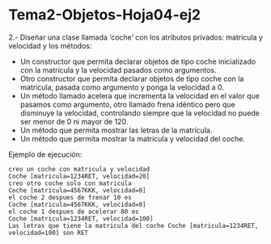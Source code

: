 # Tema2-Objetos-Hoja04-ej2

2.- Diseñar una clase llamada ‘coche’ con los atributos privados: matricula y velocidad y los métodos:
+ Un constructor que permita declarar objetos de tipo coche inicializado con la matricula y la velocidad pasados como argumentos.
+ Otro constructor que permita declarar objetos de tipo coche con la matricula, pasada como argumento y ponga la velocidad a 0.
+ Un método llamado acelera que incrementa la velocidad en el valor que pasamos como argumento, otro llamado frena idéntico pero que disminuye la velocidad, controlando siempre que la velocidad no puede ser menor de 0 ni mayor de 120.
+ Un método que permita mostrar las letras de la matrícula.
+ Un método que permita mostrar la matricula y velocidad del coche.


Ejemplo de ejecución:
```
creo un coche con matricula y velocidad
Coche [matricula=1234RET, velocidad=20]
creo otro coche solo con matricula
Coche [matricula=4567KKK, velocidad=0]
el coche 2 despues de frenar 10 es
Coche [matricula=4567KKK, velocidad=0]
el coche 1 despues de acelerar 80 es
Coche [matricula=1234RET, velocidad=100]
Las letras que tiene la matricula del coche Coche [matricula=1234RET, velocidad=100] son RET
```
